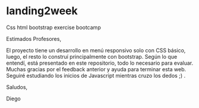 # landing2week
Css html bootstrap exercise bootcamp

Estimados Profesores,


   El proyecto tiene un desarrollo en menú responsivo solo con CSS básico, luego, el resto lo construí principalmente con bootstrap. 
   Según lo que entendí, está presentado en este repositorio, todo lo necesario para evaluar.
    Muchas gracias por el feedback anterior y ayuda para terminar esta web.  Seguiré estudiando los inicios de Javascript mientras cruzo los dedos ;) . 

   Saludos, 

   Diego
